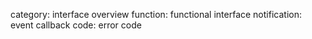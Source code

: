 category: interface overview
function: functional interface
notification: event callback
code: error code